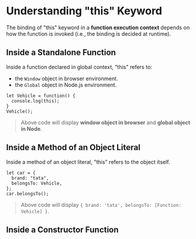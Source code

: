 # Understanding "this" Keyword

The binding of "this" keyword in a **function execution context** depends on how the function is invoked (i.e., the binding is decided at runtime).

## Inside a Standalone Function

Inside a function declared in global context, "this" refers to:

- the `Window` object in browser environment.
- the `Global` object in Node.js environment.

```
let Vehicle = function() {
  console.log(this);
}
Vehicle();
```

> Above code will display **window object in browser** and **global object in Node**.

## Inside a Method of an Object Literal

Inside a method of an object literal, "this" refers to the object itself.

```
let car = {
  brand: "tata",
  belongsTo: Vehicle,
};
car.belongsTo();
```

> Above code will display `{ brand: 'tata', belongsTo: [Function: Vehicle] }`.

## Inside a Constructor Function
